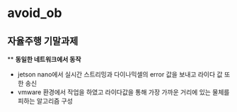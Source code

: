 # avoid_ob
## 자율주행 기말과제
** __동일한 네트워크에서 동작__
* jetson nano에서 실시간 스트리밍과 다이나믹셀의 error 값을 보내고 라이다 값 또한 송신
* vmware 환경에서 작업을 하였고 라이다값을 통해 가장 가까운 거리에 있는 물체를 피하는 알고리즘 구성
